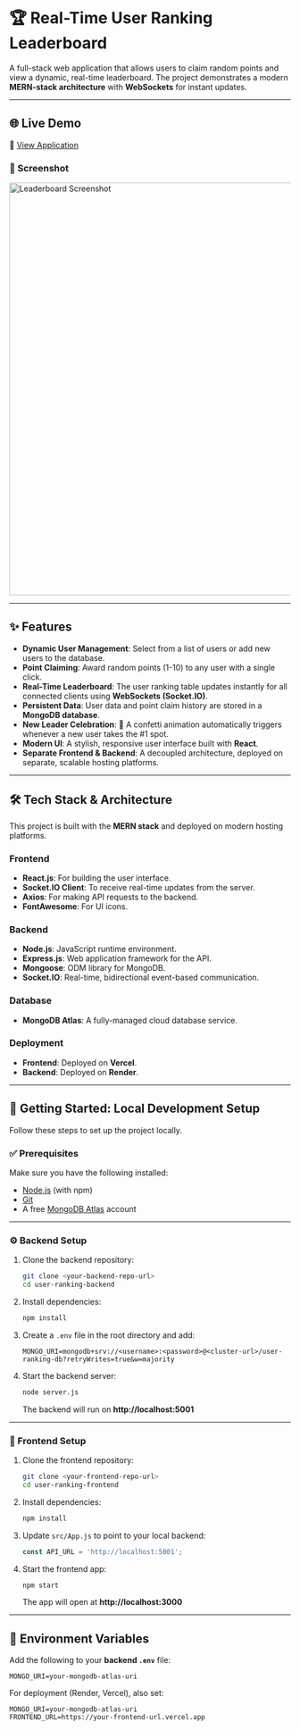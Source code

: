 # 🏆 Real-Time User Ranking Leaderboard

A full-stack web application that allows users to claim random points and view a dynamic, real-time leaderboard. The project demonstrates a modern **MERN-stack architecture** with **WebSockets** for instant updates.

---

## 🌐 Live Demo  
🔗 [View Application](https://random-ranking-front.vercel.app/)

### 📸 Screenshot
<img width="761" height="739" alt="Leaderboard Screenshot" src="https://github.com/user-attachments/assets/79f41ff0-49b0-4488-8633-dcf707035c89" />

---

## ✨ Features

- **Dynamic User Management**: Select from a list of users or add new users to the database.  
- **Point Claiming**: Award random points (1-10) to any user with a single click.  
- **Real-Time Leaderboard**: The user ranking table updates instantly for all connected clients using **WebSockets (Socket.IO)**.  
- **Persistent Data**: User data and point claim history are stored in a **MongoDB database**.  
- **New Leader Celebration**: 🎉 A confetti animation automatically triggers whenever a new user takes the #1 spot.  
- **Modern UI**: A stylish, responsive user interface built with **React**.  
- **Separate Frontend & Backend**: A decoupled architecture, deployed on separate, scalable hosting platforms.  

---

## 🛠️ Tech Stack & Architecture

This project is built with the **MERN stack** and deployed on modern hosting platforms.

### Frontend
- **React.js**: For building the user interface.  
- **Socket.IO Client**: To receive real-time updates from the server.  
- **Axios**: For making API requests to the backend.  
- **FontAwesome**: For UI icons.  

### Backend
- **Node.js**: JavaScript runtime environment.  
- **Express.js**: Web application framework for the API.  
- **Mongoose**: ODM library for MongoDB.  
- **Socket.IO**: Real-time, bidirectional event-based communication.  

### Database
- **MongoDB Atlas**: A fully-managed cloud database service.  

### Deployment
- **Frontend**: Deployed on **Vercel**.  
- **Backend**: Deployed on **Render**.  

---

## 🚀 Getting Started: Local Development Setup

Follow these steps to set up the project locally.

### ✅ Prerequisites
Make sure you have the following installed:
- [Node.js](https://nodejs.org/) (with npm)  
- [Git](https://git-scm.com/)  
- A free [MongoDB Atlas](https://www.mongodb.com/cloud/atlas/register) account  

---

### ⚙️ Backend Setup

1. Clone the backend repository:
    ```bash
    git clone <your-backend-repo-url>
    cd user-ranking-backend
    ```

2. Install dependencies:
    ```bash
    npm install
    ```

3. Create a `.env` file in the root directory and add:
    ```env
    MONGO_URI=mongodb+srv://<username>:<password>@<cluster-url>/user-ranking-db?retryWrites=true&w=majority
    ```

4. Start the backend server:
    ```bash
    node server.js
    ```
    The backend will run on **http://localhost:5001**

---

### 🎨 Frontend Setup

1. Clone the frontend repository:
    ```bash
    git clone <your-frontend-repo-url>
    cd user-ranking-frontend
    ```

2. Install dependencies:
    ```bash
    npm install
    ```

3. Update `src/App.js` to point to your local backend:
    ```javascript
    const API_URL = 'http://localhost:5001';
    ```

4. Start the frontend app:
    ```bash
    npm start
    ```
    The app will open at **http://localhost:3000**

---

## 🔑 Environment Variables

Add the following to your **backend `.env`** file:

```env
MONGO_URI=your-mongodb-atlas-uri
```

For deployment (Render, Vercel), also set:
```
MONGO_URI=your-mongodb-atlas-uri
FRONTEND_URL=https://your-frontend-url.vercel.app
```
